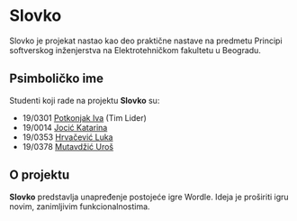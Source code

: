 # Slovko

Slovko je projekat nastao kao deo praktične nastave na predmetu Principi softverskog inženjerstva na Elektrotehničkom fakultetu u Beogradu.

## Psimboličko ime

Studenti koji rade na projektu **Slovko** su:
- 19/0301 [Potkonjak Iva](https://github.com/ipotkonjak) (Tim Lider)
- 19/0014 [Jocić Katarina](https://github.com/katarinajj)
- 19/0353 [Hrvačević Luka](https://github.com/lukahrvacevic)
- 19/0378 [Mutavdžić Uroš](https://github.com/umutavdzic)

## O projektu

**Slovko** predstavlja unapređenje postojeće igre Wordle. Ideja je proširiti igru novim, zanimljivim funkcionalnostima.

